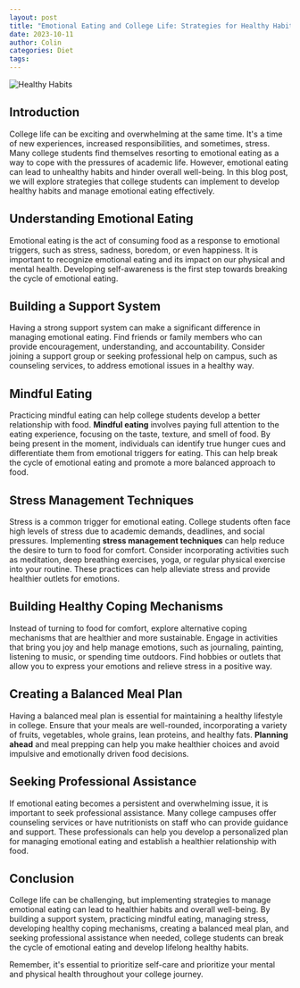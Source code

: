 ```yaml
---
layout: post
title: "Emotional Eating and College Life: Strategies for Healthy Habits"
date: 2023-10-11
author: Colin
categories: Diet
tags: 
---
```


![Healthy Habits](https://source.unsplash.com/1600x900/?healthy-eating)

## Introduction

College life can be exciting and overwhelming at the same time. It's a time of new experiences, increased responsibilities, and sometimes, stress. Many college students find themselves resorting to emotional eating as a way to cope with the pressures of academic life. However, emotional eating can lead to unhealthy habits and hinder overall well-being. In this blog post, we will explore strategies that college students can implement to develop healthy habits and manage emotional eating effectively.

## Understanding Emotional Eating

Emotional eating is the act of consuming food as a response to emotional triggers, such as stress, sadness, boredom, or even happiness. It is important to recognize emotional eating and its impact on our physical and mental health. Developing self-awareness is the first step towards breaking the cycle of emotional eating.

## Building a Support System

Having a strong support system can make a significant difference in managing emotional eating. Find friends or family members who can provide encouragement, understanding, and accountability. Consider joining a support group or seeking professional help on campus, such as counseling services, to address emotional issues in a healthy way.

## Mindful Eating

Practicing mindful eating can help college students develop a better relationship with food. **Mindful eating** involves paying full attention to the eating experience, focusing on the taste, texture, and smell of food. By being present in the moment, individuals can identify true hunger cues and differentiate them from emotional triggers for eating. This can help break the cycle of emotional eating and promote a more balanced approach to food.

## Stress Management Techniques

Stress is a common trigger for emotional eating. College students often face high levels of stress due to academic demands, deadlines, and social pressures. Implementing **stress management techniques** can help reduce the desire to turn to food for comfort. Consider incorporating activities such as meditation, deep breathing exercises, yoga, or regular physical exercise into your routine. These practices can help alleviate stress and provide healthier outlets for emotions.

## Building Healthy Coping Mechanisms

Instead of turning to food for comfort, explore alternative coping mechanisms that are healthier and more sustainable. Engage in activities that bring you joy and help manage emotions, such as journaling, painting, listening to music, or spending time outdoors. Find hobbies or outlets that allow you to express your emotions and relieve stress in a positive way.

## Creating a Balanced Meal Plan

Having a balanced meal plan is essential for maintaining a healthy lifestyle in college. Ensure that your meals are well-rounded, incorporating a variety of fruits, vegetables, whole grains, lean proteins, and healthy fats. **Planning ahead** and meal prepping can help you make healthier choices and avoid impulsive and emotionally driven food decisions.

## Seeking Professional Assistance

If emotional eating becomes a persistent and overwhelming issue, it is important to seek professional assistance. Many college campuses offer counseling services or have nutritionists on staff who can provide guidance and support. These professionals can help you develop a personalized plan for managing emotional eating and establish a healthier relationship with food.

## Conclusion

College life can be challenging, but implementing strategies to manage emotional eating can lead to healthier habits and overall well-being. By building a support system, practicing mindful eating, managing stress, developing healthy coping mechanisms, creating a balanced meal plan, and seeking professional assistance when needed, college students can break the cycle of emotional eating and develop lifelong healthy habits.

Remember, it's essential to prioritize self-care and prioritize your mental and physical health throughout your college journey.